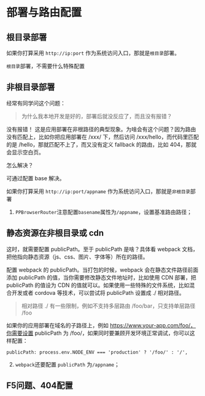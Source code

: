 # 部署与路由配置

## 根目录部署

如果你打算采用 `http://ip:port` 作为系统访问入口，那就是`根目录`部署。

`根目录`部署，不需要什么特殊配置

## 非根目录部署

经常有同学问这个问题：

> 为什么我本地开发是好的，部署后就没反应了，而且没有报错？

没有报错！ 这是应用部署在非根路径的典型现象。为啥会有这个问题？因为路由没有匹配上，比如你把应用部署在 /xxx/ 下，然后访问 /xxx/hello，而代码里匹配的是 /hello，那就匹配不上了，而又没有定义 fallback 的路由，比如 404，那就会显示空白页。

怎么解决？

可通过配置 base 解决。

如果你打算采用 `http://ip:port/appname` 作为系统访问入口，那就是`非根目录`部署

1. `PPBrowserRouter`注意配置`basename`属性为`/appname`，设置基准路由路径；


## 静态资源在非根目录或 cdn

这时，就需要配置 publicPath。至于 publicPath 是啥？具体看 webpack 文档，把他指向静态资源（js、css、图片、字体等）所在的路径。

配置 webpack 的 publicPath。当打包的时候，webpack 会在静态文件路径前面添加 publicPath 的值，当你需要修改静态文件地址时，比如使用 CDN 部署，把 publicPath 的值设为 CDN 的值就可以。如果使用一些特殊的文件系统，比如混合开发或者 cordova 等技术，可以尝试将 publicPath 设置成 ./ 相对路径。

> 相对路径 ./ 有一些限制，例如不支持多层路由 /foo/bar，只支持单层路径 /foo

如果你的应用部署在域名的子路径上，例如 https://www.your-app.com/foo/，你需要设置 publicPath 为 /foo/，如果同时要兼顾开发环境正常调试，你可以这样配置：

~~~
publicPath: process.env.NODE_ENV === 'production' ? '/foo/' : '/',
~~~

2. `webpack`还要配置 `publicPath` 为`/appname`；

## F5问题、404配置